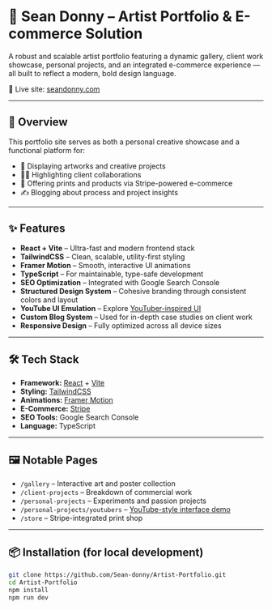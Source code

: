# 🎨 Sean Donny – Artist Portfolio & E-commerce Solution

A robust and scalable artist portfolio featuring a dynamic gallery, client work showcase, personal projects, and an integrated e-commerce experience — all built to reflect a modern, bold design language.

🔗 Live site: [seandonny.com](https://seandonny.com)

---

## 🚀 Overview

This portfolio site serves as both a personal creative showcase and a functional platform for:

- 🎨 Displaying artworks and creative projects
- 🧑‍💼 Highlighting client collaborations
- 🛒 Offering prints and products via Stripe-powered e-commerce
- ✍️ Blogging about process and project insights

---

## ✨ Features

- **React + Vite** – Ultra-fast and modern frontend stack
- **TailwindCSS** – Clean, scalable, utility-first styling
- **Framer Motion** – Smooth, interactive UI animations
- **TypeScript** – For maintainable, type-safe development
- **SEO Optimization** – Integrated with Google Search Console
- **Structured Design System** – Cohesive branding through consistent colors and layout
- **YouTube UI Emulation** – Explore [YouTuber-inspired UI](https://seandonny.com/personal-projects/youtubers)
- **Custom Blog System** – Used for in-depth case studies on client work
- **Responsive Design** – Fully optimized across all device sizes

---

## 🛠 Tech Stack

- **Framework:** [React](https://reactjs.org) + [Vite](https://vitejs.dev)
- **Styling:** [TailwindCSS](https://tailwindcss.com)
- **Animations:** [Framer Motion](https://www.framer.com/motion/)
- **E-Commerce:** [Stripe](https://stripe.com)
- **SEO Tools:** Google Search Console
- **Language:** TypeScript

---

## 🖼️ Notable Pages

- `/gallery` – Interactive art and poster collection
- `/client-projects` – Breakdown of commercial work
- `/personal-projects` – Experiments and passion projects
- `/personal-projects/youtubers` – [YouTube-style interface demo](https://seandonny.com/personal-projects/youtubers)
- `/store` – Stripe-integrated print shop

---

## 📦 Installation (for local development)

```bash
git clone https://github.com/Sean-donny/Artist-Portfolio.git
cd Artist-Portfolio
npm install
npm run dev
